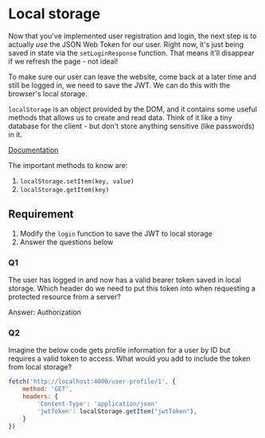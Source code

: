 # Local storage

Now that you've implemented user registration and login, the next step is to actually *use* the JSON Web Token for our user. Right now, it's just being saved in state via the `setLoginResponse` function. That means it'll disappear if we refresh the page - not ideal!

To make sure our user can leave the website, come back at a later time and still be logged in, we need to save the JWT. We can do this with the browser's local storage.

`localStorage` is an object provided by the DOM, and it contains some useful methods that allows us to create and read data. Think of it like a tiny database for the client - but don't store anything sensitive (like passwords) in it.

[Documentation](https://developer.mozilla.org/en-US/docs/Web/API/Window/localStorage)

The important methods to know are:
1. `localStorage.setItem(key, value)`
2. `localStorage.getItem(key)`

## Requirement

1. Modify the `login` function to save the JWT to local storage
2. Answer the questions below

### Q1

The user has logged in and now has a valid bearer token saved in local storage. Which header do we need to put this token into when requesting a protected resource from a server?

Answer: Authorization

### Q2

Imagine the below code gets profile information for a user by ID but requires a valid token to access. What would you add to include the token from local storage?

```js
fetch('http://localhost:4000/user-profile/1', {
    method: 'GET',
    headers: {
        'Content-Type': 'application/json'
        'jwtToken': localStorage.getItem("jwtToken"),
    }
})
```
